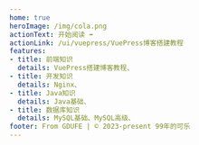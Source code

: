 ```yaml
---
home: true
heroImage: /img/cola.png
actionText: 开始阅读 ➡
actionLink: /ui/vuepress/VuePress博客搭建教程
features:
- title: 前端知识
  details: VuePress搭建博客教程、
- title: 开发知识
  details: Nginx、
- title: Java知识
  details: Java基础、
- title: 数据库知识
  details: MySQL基础、MySQL高级、
footer: From GDUFE | © 2023-present 99年的可乐
---
```

